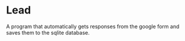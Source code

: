 # Lead

A program that automatically gets responses from the google form and saves them to the sqlite database.

